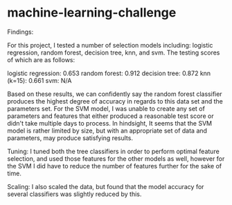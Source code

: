 # machine-learning-challenge

Findings:

For this project, I tested a number of selection models including: logistic regression, random forest, decision tree, knn, and svm. The testing scores of which are as follows:

logistic regression: 0.653
random forest: 0.912
decision tree: 0.872
knn (k=15): 0.661
svm: N/A

Based on these results, we can confidently say the random forest classifier produces the highest degree of accuracy in regards to this data set and the parameters set. For the SVM model, I was unable to create any set of parameters and features that either produced a reasonable test score or didn't take multiple days to process. In hindsight, It seems that the SVM model is rather limited by size, but with an appropriate set of data and parameters, may produce satisfying results.

Tuning: I tuned both the tree classifiers in order to perform optimal feature selection, and used those features for the other models as well, however for the SVM I did have to reduce the number of features further for the sake of time. 

Scaling: I also scaled the data, but found that the model accuracy for several classifiers was slightly reduced by this.
